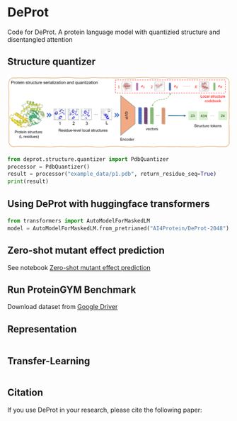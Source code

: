 # DeProt
Code for DeProt. A protein language model with quantizied structure and disentangled attention

## Structure quantizer

![Structure quantizer](images/structure_quantizer.png)

```python
from deprot.structure.quantizer import PdbQuantizer
processor = PdbQuantizer()
result = processor("example_data/p1.pdb", return_residue_seq=True)
print(result)
```

## Using DeProt with huggingface transformers
```python
from transformers import AutoModelForMaskedLM
model = AutoModelForMaskedLM.from_pretrianed("AI4Protein/DeProt-2048")
```

## Zero-shot mutant effect prediction
See notebook [Zero-shot mutant effect prediction](zero_shot/score_mutant.ipynb)

## Run ProteinGYM Benchmark

Download dataset from [Google Driver](https://drive.google.com/file/d/1-HB5be-pMiuVc-4S2S4sH0Yf7b6u5tno/view)


## Representation
```

```

## Transfer-Learning
```

```

## Citation

If you use DeProt in your research, please cite the following paper:

```

```